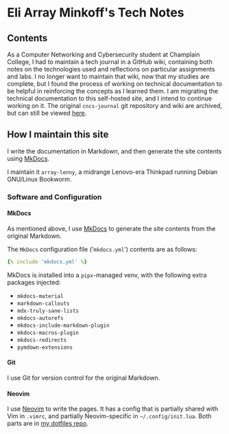 <!--
SPDX-FileCopyrightText: 2020 - 2025 Eli Array Minkoff

SPDX-License-Identifier: CC-BY-SA-4.0
-->

# Eli Array Minkoff's Tech Notes

## Contents

As a Computer Networking and Cybersecurity student at Champlain College, I had to maintain a tech journal in a GitHub wiki, containing both notes on the technologies used and reflections on particular assignments and labs. I no longer want to maintain that wiki, now that my studies are complete, but I found the process of working on technical documentation to be helpful in reinforcing the concepts as I learned them. I am migrating the technical documentation to this self-hosted site, and I intend to continue working on it. The original `cncs-journal` git repository and wiki are archived, but can still be viewed [here](https://github.com/eliminmax/cncs-journal/wiki).

## How I maintain this site

I write the documentation in Markdown, and then generate the site contents using [MkDocs](https://www.mkdocs.org/).

I maintain it `array-lenny`, a midrange Lenovo-era Thinkpad running Debian GNU/Linux Bookworm.

### Software and Configuration

#### MkDocs

As mentioned above, I use [MkDocs](https://www.mkdocs.org) to generate the site contents from the original Markdown.

The `MkDocs` configuration file ('`mkdocs.yml`') contents are as follows:

```yaml
{% include 'mkdocs.yml' %}
```

MkDocs is installed into a `pipx`-managed venv, with the following extra packages injected:

* `mkdocs-material`
* `markdown-callouts`
* `mdx-truly-sane-lists`
* `mkdocs-autorefs`
* `mkdocs-include-markdown-plugin`
* `mkdocs-macros-plugin`
* `mkdocs-redirects`
* `pymdown-extensions`

#### Git

I use Git for version control for the original Markdown.

#### Neovim

I use [Neovim](https://neovim.io) to write the pages. It has a config that is partially shared with Vim in `.vimrc`, and partially Neovim-specific in `~/.config/init.lua`. Both parts are in [my dotfiles repo](https://github.com/eliminmax/dotfiles).
